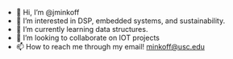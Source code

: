 - 👋 Hi, I’m @jminkoff
- 👀 I’m interested in DSP, embedded systems, and sustainability. 
- 🌱 I’m currently learning data structures.
- 💞️ I’m looking to collaborate on IOT projects
- 📫 How to reach me through my email! minkoff@usc.edu

<!---

--->
